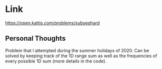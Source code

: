 # Link

https://open.kattis.com/problems/subseqhard

## Personal Thoughts
Problem that I attempted during the summer holidays of 2020. Can be solved by keeping track of the 1D range sum as well as the frequencies of every possible 1D sum (more details in the code).

